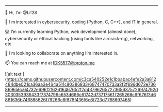 --------------------------------------------------------------------------------------------------------------------------------------------------
👋 Hi, I’m @Lif28

👀 I’m interested in cybersecurity, coding (Python, C, C++), and IT in general.

💻 I’m currently learning Python, web development (almost done), cybersecurity or ethical hacking (using tools like aircrack-ng), networking, etc.

👥 I’m looking to collaborate on anything I’m interested in.

📫 You can reach me at IDK5577@proton.me

![alt text ] (https://camo.githubusercontent.com/c3ca540252e1c1bbabac4efe2a3a812484dbe021ca36aa3e464a511c90386833/68747470733a2f2f696d672e736869656c64732e696f2f62616467652f2d437962657273656375726974792d3030353939433f7374796c653d666c61742d737175617265266c6f676f3d6861636b746865626f78266c6f676f436f6c6f723d7768697465)

--------------------------------------------------------------------------------------------------------------------------------------------------
